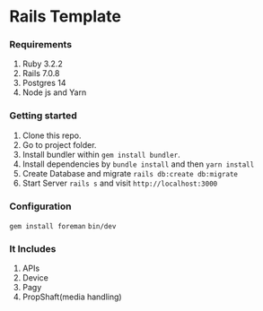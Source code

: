 
# Rails Template 

### Requirements
1. Ruby 3.2.2
2. Rails 7.0.8
3. Postgres 14
4. Node js and Yarn


### Getting started

1. Clone this repo.
2. Go to project folder.
3. Install bundler within `gem install bundler`.
4. Install dependencies by `bundle install` and then `yarn install`
5. Create Database and migrate `rails db:create db:migrate`
6. Start Server `rails s` and visit `http://localhost:3000`

### Configuration
  `gem install foreman`
  `bin/dev`

### It Includes
1. APIs
2. Device
3. Pagy
4. PropShaft(media handling)
